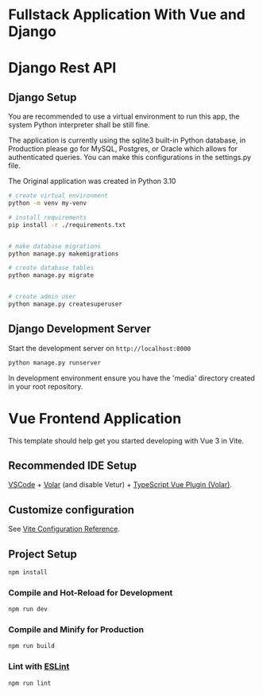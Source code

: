 # Fullstack Application With Vue and Django



# Django Rest API
## Django Setup

You are recommended to use a virtual environment to run this app, the system Python interpreter shall be still fine.

The application is currently using the sqlite3 built-in Python database, in Production please go for MySQL, Postgres, or Oracle which allows for authenticated queries. You can make this configurations in the settings.py file.

The Original application was created in Python 3.10

```bash
# create virtual environment
python -m venv my-venv

# install requirements
pip install -r ./requirements.txt


# make database migrations
python manage.py makemigrations

# create database tables
python manage.py migrate


# create admin user
python manage.py createsuperuser
```

## Django Development Server

Start the development server on `http://localhost:8000`

```bash
python manage.py runserver
```
In development environment ensure you have the 'media' directory created in your root repository.





# Vue Frontend Application

This template should help get you started developing with Vue 3 in Vite.

## Recommended IDE Setup

[VSCode](https://code.visualstudio.com/) + [Volar](https://marketplace.visualstudio.com/items?itemName=Vue.volar) (and disable Vetur) + [TypeScript Vue Plugin (Volar)](https://marketplace.visualstudio.com/items?itemName=Vue.vscode-typescript-vue-plugin).

## Customize configuration

See [Vite Configuration Reference](https://vitejs.dev/config/).

## Project Setup

```sh
npm install
```

### Compile and Hot-Reload for Development

```sh
npm run dev
```

### Compile and Minify for Production

```sh
npm run build
```

### Lint with [ESLint](https://eslint.org/)

```sh
npm run lint
```
